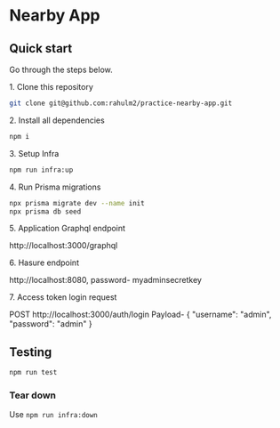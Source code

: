 # Nearby App

## Quick start

Go through the steps below.

1\. Clone this repository

```sh
git clone git@github.com:rahulm2/practice-nearby-app.git
```


2\. Install all dependencies

```sh
npm i
```

3\. Setup Infra

```sh
npm run infra:up
```

4\. Run Prisma migrations

```sh
npx prisma migrate dev --name init
npx prisma db seed

```
5\. Application Graphql endpoint

http://localhost:3000/graphql

6\. Hasure endpoint

http://localhost:8080, password- myadminsecretkey

7\. Access token login  request

POST http://localhost:3000/auth/login
Payload- {
"username": "admin",
"password": "admin"
}

## Testing

```sh
npm run test
``` 

### Tear down

Use `npm run infra:down`
